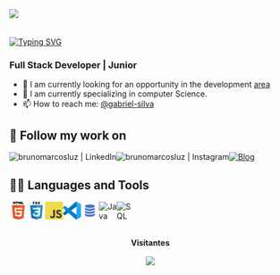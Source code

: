 <img width=80% src="https://wollen.org/blog/wp-content/uploads/2021/04/hello_world_title3.gif"/>

<br> 
<br> 

[![Typing SVG](https://readme-typing-svg.herokuapp.com?font=Fira+Code&duration=2000&pause=500&color=43F724&random=false&width=435&lines=Hello!+My+name+is+Gabriel+Silva;and+I+am+a+Developer)](https://git.io/typing-svg)

### Full Stack Developer | Junior 

- 🧐 I am currently looking for an opportunity in the development [area](https://www.linkedin.com/in/gabriel-silva-741228199/)
- 🌱 I am currently specializing in computer Science.
- 📫 How to reach me: [@gabriel-silva](https://www.linkedin.com/in/gabriel-silva-741228199/)

## 🤝 Follow my work on


[<img align="left" alt="brunomarcosluz | LinkedIn" src="https://img.shields.io/badge/LinkedIn-0077B5?style=for-the-badge&logo=linkedin&logoColor=white" />](https://www.linkedin.com/in/gabriel-silva-741228199/)
[<img align="left" alt="brunomarcosluz | Instagram" src="https://img.shields.io/badge/Instagram-E4405F?style=for-the-badge&logo=instagram&logoColor=white" />](https://www.instagram.com/g._ssilva/)
[![Blog](https://img.shields.io/website?label=webResume&style=for-the-badge&url=https://gsssilva.github.io/meuCurriculoWeb/)](https://gsssilva.github.io/meuCurriculoWeb/)
<br>

## 👨‍💻 Languages and Tools


<img align="left" alt="HTML5" height="32" width="32" src="https://raw.githubusercontent.com/github/explore/80688e429a7d4ef2fca1e82350fe8e3517d3494d/topics/html/html.png" />
<img align="left" alt="CSS3" height="32" width="32" src="https://raw.githubusercontent.com/github/explore/80688e429a7d4ef2fca1e82350fe8e3517d3494d/topics/css/css.png" />
<img align="left" alt="JS"height="32" width="32" src="https://raw.githubusercontent.com/github/explore/80688e429a7d4ef2fca1e82350fe8e3517d3494d/topics/javascript/javascript.png" />
<img align="left" alt="VS Code"height="32" width="32" src="https://raw.githubusercontent.com/github/explore/80688e429a7d4ef2fca1e82350fe8e3517d3494d/topics/visual-studio-code/visual-studio-code.png" />
<img align="left" alt="SQL"height="32" width="32" src="https://raw.githubusercontent.com/github/explore/80688e429a7d4ef2fca1e82350fe8e3517d3494d/topics/sql/sql.png" />
<img align="left" alt="Java"height="32" width="32" src="https://img.shields.io/badge/Java-ED8B00?style=for-the-badge&logo=java&logoColor=white"/>
<img align="left" alt="SQL"height="32" width="32" src="https://upload.wikimedia.org/wikipedia/commons/c/c3/Python-logo-notext.svg"/>
<br>
<br/>

<div align="center">
<br><p align="centre"><b>Visitantes</b></p>  
<p align="center"><img align="center" src="https://profile-counter.glitch.me/{gsssilva}/count.svg" /></p> 
<br>
</div>

